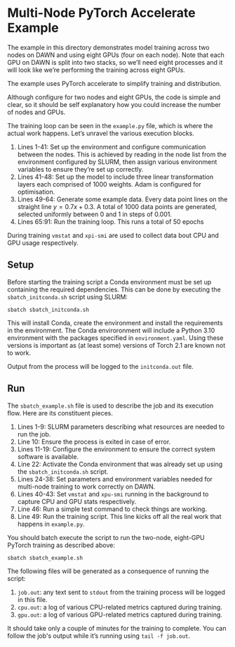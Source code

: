 # Multi-Node PyTorch Accelerate Example

The example in this directory demonstrates model training across two nodes on DAWN and using eight GPUs (four on each node).
Note that each GPU on DAWN is split into two stacks, so we’ll need eight processes and it will look like we’re performing the training across eight GPUs.

The example uses PyTorch accelerate to simplify training and distribution.

Although configure for two nodes and eight GPUs, the code is simple and clear, so it should be self explanatory how you could increase the number of nodes and GPUs.

The training loop can be seen in the `example.py` file, which is where the actual work happens.
Let’s unravel the various execution blocks.

1. Lines  1-41: Set up the environment and configure communication between the nodes.
   This is achieved by reading in the node list from the environment configured by SLURM, then assign various environment variables to ensure they’re set up correctly.
2. Lines 41-48: Set up the model to include three linear transformation layers each comprised of 1000 weights.
   Adam is configured for optimisation.
3. Lines 49-64: Generate some example data.
   Every data point lines on the straight line $y = 0.7x + 0.3$.
   A total of 1000 data points are generated, selected uniformly between 0 and 1 in steps of 0.001.
4. Lines 65:91: Run the training loop.
   This runs a total of 50 epochs

During training `vmstat` and `xpi-smi` are used to collect data bout CPU and GPU usage respectively.

## Setup

Before starting the training script a Conda environment must be set up containing the required dependencies.
This can be done by executing the `sbatch_initconda.sh` script using SLURM:

```
sbatch sbatch_initconda.sh
```

This will install Conda, create the environment and install the requirements in the environment.
The Conda enviroronment will include a Python 3.10 environment with the packages specified in `environment.yaml`.
Using these versions is important as (at least some) versions of Torch 2.1 are known not to work.

Output from the process will be logged to the `initconda.out` file.

## Run

The `sbatch_example.sh` file is used to describe the job and its execution flow.
Here are its constituent pieces.

1. Lines 1-9: SLURM parameters describing what resources are needed to run the job.
2. Line 10: Ensure the process is exited in case of error.
3. Lines 11-19: Configure the environment to ensure the correct system software is available.
4. Line 22: Activate the Conda environment that was already set up using the `sbatch_initconda.sh` script.
5. Lines 24-38: Set parameters and environment variables needed for multi-node training to work correctly on DAWN.
6. Lines 40-43: Set `vmstat` and `xpu-smi` running in the background to capture CPU and GPU stats respectively.
7. Line 46: Run a simple test command to check things are working.
8. Line 49: Run the training script.
   This line kicks off all the real work that happens in `example.py`.

You should batch execute the script to run the two-node, eight-GPU PyTorch training as described above:

```
sbatch sbatch_example.sh
```

The following files will be generated as a consequence of running the script:

1. `job.out`: any text sent to `stdout` from the training process will be logged in this file.
2. `cpu.out`: a log of various CPU-related metrics captured during training.
3. `gpu.out`: a log of various GPU-related metrics captured during training.

It should take only a couple of minutes for the training to complete.
You can follow the job's output while it’s running using `tail -f job.out`.
